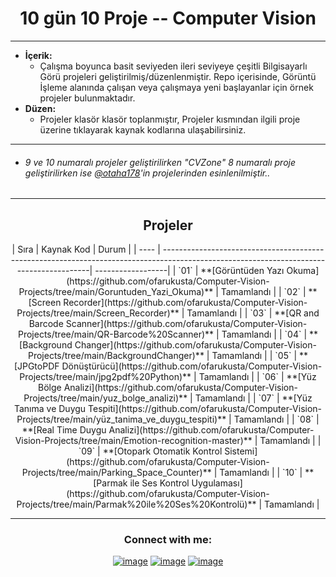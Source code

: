 <div align= "center">
<h1>10 gün 10 Proje -- Computer Vision</h1>
</div>

<hr/>

- <b> İçerik: </b>
  - Çalışma boyunca basit seviyeden ileri seviyeye çeşitli Bilgisayarlı Görü projeleri geliştirilmiş/düzenlenmiştir. Repo içerisinde, Görüntü İşleme alanında çalışan veya çalışmaya yeni başlayanlar için örnek projeler bulunmaktadır.
- <b> Düzen: </b>
  - Projeler klasör klasör toplanmıştır, Projeler kısmından ilgili proje üzerine tıklayarak kaynak kodlarına ulaşabilirsiniz.


<hr/>

- ###### 9 ve 10 numaralı projeler geliştirilirken "CVZone" 8 numaralı proje geliştirilirken ise [@otaha178](https://github.com/otaha178)'in projelerinden esinlenilmiştir..

<hr/>

<h2 align="center"> Projeler </h2>
<div align= "center">
| Sıra | Kaynak Kod                                                                                                                              | Durum           |
| ---- | ----------------------------------------------------------------------------------------------------------------------------------------| ------------------|
| `01` | **[Görüntüden Yazı Okuma](https://github.com/ofarukusta/Computer-Vision-Projects/tree/main/Goruntuden_Yazi_Okuma)**                     |  Tamamlandı    |
| `02` | **[Screen Recorder](https://github.com/ofarukusta/Computer-Vision-Projects/tree/main/Screen_Recorder)**                                 | Tamamlandı    |
| `03` | **[QR and Barcode Scanner](https://github.com/ofarukusta/Computer-Vision-Projects/tree/main/QR-Barcode%20Scanner)**                     | Tamamlandı    |
| `04` | **[Background Changer](https://github.com/ofarukusta/Computer-Vision-Projects/tree/main/BackgroundChanger)**                            | Tamamlandı    |
| `05` | **[JPGtoPDF Dönüştürücü](https://github.com/ofarukusta/Computer-Vision-Projects/tree/main/jpg2pdf%20Python)**                           |  Tamamlandı    |
| `06` | **[Yüz Bölge Analizi](https://github.com/ofarukusta/Computer-Vision-Projects/tree/main/yuz_bolge_analizi)**                             |  Tamamlandı    |
| `07` | **[Yüz Tanıma ve Duygu Tespiti](https://github.com/ofarukusta/Computer-Vision-Projects/tree/main/yüz_tanima_ve_duygu_tespiti)**         |  Tamamlandı    |
| `08` | **[Real Time Duygu Analizi](https://github.com/ofarukusta/Computer-Vision-Projects/tree/main/Emotion-recognition-master)**              |  Tamamlandı    |
| `09` | **[Otopark Otomatik Kontrol Sistemi](https://github.com/ofarukusta/Computer-Vision-Projects/tree/main/Parking_Space_Counter)**          | Tamamlandı    |
| `10` | **[Parmak ile Ses Kontrol Uygulaması](https://github.com/ofarukusta/Computer-Vision-Projects/tree/main/Parmak%20ile%20Ses%20Kontrolü)** | Tamamlandı    |
</div>

<hr/>

<h3 align="center">Connect with me:</h3>
<div align="center">



[![image](https://img.shields.io/badge/LinkedIn-0077B5?style=for-the-badge&logo=linkedin&logoColor=white)](https://www.linkedin.com/in/ömer-faruk-usta-b1aa25204/)
[![image](https://img.shields.io/badge/Instagram-E4405F?style=for-the-badge&logo=instagram&logoColor=white)](https://instagram.com/ofaruk_usta?igshid=Yjk4NWM2ZWVkMw==)
[![image](https://img.shields.io/badge/Gmail-D14836?style=for-the-badge&logo=gmail&logoColor=white)](mailto:ofarukusta1903@gmail.com)


